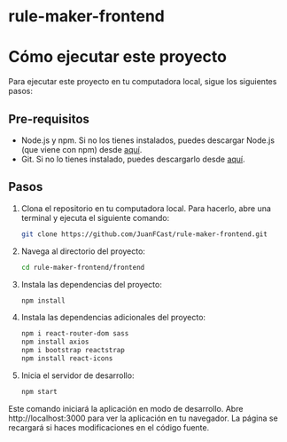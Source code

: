 ﻿# rule-maker-frontend
# Cómo ejecutar este proyecto

Para ejecutar este proyecto en tu computadora local, sigue los siguientes pasos:

## Pre-requisitos

- Node.js y npm. Si no los tienes instalados, puedes descargar Node.js (que viene con npm) desde [aquí](https://nodejs.org/en/download/).
- Git. Si no lo tienes instalado, puedes descargarlo desde [aquí](https://git-scm.com/downloads).

## Pasos

1. Clona el repositorio en tu computadora local. Para hacerlo, abre una terminal y ejecuta el siguiente comando:

   ```bash
   git clone https://github.com/JuanFCast/rule-maker-frontend.git

2. Navega al directorio del proyecto:

   ```bash
   cd rule-maker-frontend/frontend

3. Instala las dependencias del proyecto:

   ```bash
   npm install
   
4. Instala las dependencias adicionales del proyecto:

   ```bash
   npm i react-router-dom sass
   npm install axios
   npm i bootstrap reactstrap
   npm install react-icons
   
5. Inicia el servidor de desarrollo:

   ```bash
   npm start
   
Este comando iniciará la aplicación en modo de desarrollo. Abre http://localhost:3000 para ver la aplicación en tu navegador. La página se recargará si haces modificaciones en el código fuente.
